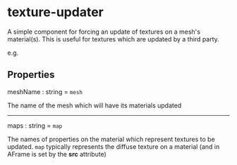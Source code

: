 # texture-updater

A simple component for forcing an update of textures on a mesh's material(s).  This is useful for textures which are updated by a third party.

e.g.
<a-box material="src:#movingCanvas" texture-updater>

## Properties

meshName : string = `mesh`

The name of the mesh which will have its materials updated

---
maps : string = `map`

The names of properties on the material which represent textures to be updated. `map` typically represents the diffuse texture on a material (and in AFrame is set by the **src** attribute)
